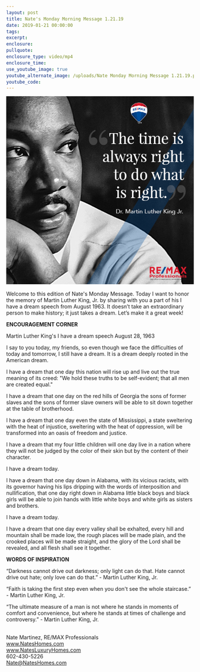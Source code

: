 ```yaml
---
layout: post
title: Nate's Monday Morning Message 1.21.19
date: 2019-01-21 00:00:00
tags:
excerpt:
enclosure:
pullquote:
enclosure_type: video/mp4
enclosure_time:
use_youtube_image: true
youtube_alternate_image: /uploads/Nate Monday Morning Message 1.21.19.png
youtube_code:
---
```


![](/uploads/nate-monday-morning-message-1-21-19.png)

Welcome to this edition of Nate's Monday Message. Today I want to honor the memory of Martin Luther King, Jr. by sharing with you a part of his I have a dream speech from August 1963. It doesn’t take an extraordinary person to make history; it just takes a dream. Let’s make it a great week!

**ENCOURAGEMENT CORNER**

Martin Luther King's I have a dream speech August 28, 1963

I say to you today, my friends, so even though we face the difficulties of today and tomorrow, I still have a dream. It is a dream deeply rooted in the American dream.

I have a dream that one day this nation will rise up and live out the true meaning of its creed: "We hold these truths to be self-evident; that all men are created equal."

I have a dream that one day on the red hills of Georgia the sons of former slaves and the sons of former slave owners will be able to sit down together at the table of brotherhood.

I have a dream that one day even the state of Mississippi, a state sweltering with the heat of injustice, sweltering with the heat of oppression, will be transformed into an oasis of freedom and justice.

I have a dream that my four little children will one day live in a nation where they will not be judged by the color of their skin but by the content of their character.

I have a dream today.

I have a dream that one day down in Alabama, with its vicious racists, with its governor having his lips dripping with the words of interposition and nullification, that one day right down in Alabama little black boys and black girls will be able to join hands with little white boys and white girls as sisters and brothers.

I have a dream today.

I have a dream that one day every valley shall be exhalted, every hill and mountain shall be made low, the rough places will be made plain, and the crooked places will be made straight, and the glory of the Lord shall be revealed, and all flesh shall see it together.

**WORDS OF INSPIRATION**

“Darkness cannot drive out darkness; only light can do that. Hate cannot drive out hate; only love can do that.” - Martin Luther King, Jr.

“Faith is taking the first step even when you don't see the whole staircase.” - Martin Luther King, Jr.

“The ultimate measure of a man is not where he stands in moments of comfort and convenience, but where he stands at times of challenge and controversy.” - Martin Luther King, Jr.<br> 

Nate Martinez, RE/MAX Professionals<br>www.NatesHomes.com<br>www.NatesLuxuryHomes.com<br>602-430-5226<br>Nate@NatesHomes.com